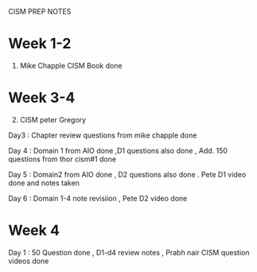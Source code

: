 CISM PREP NOTES 


# Week 1-2 
 1. Mike Chapple CISM Book done

# Week 3-4 
 2. CISM peter Gregory





 Day3 : Chapter review questions from mike chapple done 






 
 Day 4 : Domain 1 from AIO done ,D1 questions also done , Add. 150 questions from thor cism#1 done 




























 Day 5 : Domain2 from AIO done , D2 questions also done . 
         Pete D1 video done and notes taken 



Day 6 : Domain 1-4 note revisiion , Pete D2 video done          





# Week 4 


Day 1 : 50 Question done , D1-d4 review notes , Prabh nair CISM question videos done 
